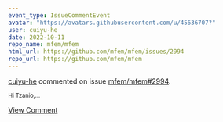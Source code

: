 ```yaml
---
event_type: IssueCommentEvent
avatar: "https://avatars.githubusercontent.com/u/45636707?"
user: cuiyu-he
date: 2022-10-11
repo_name: mfem/mfem
html_url: https://github.com/mfem/mfem/issues/2994
repo_url: https://github.com/mfem/mfem
---
```


<a href='https://github.com/cuiyu-he' target='_blank'>cuiyu-he</a> commented on issue <a href='https://github.com/mfem/mfem/issues/2994' target='_blank'>mfem/mfem#2994</a>.

<small>Hi Tzanio,...</small>

<a href='https://github.com/mfem/mfem/issues/2994' target='_blank'>View Comment</a>